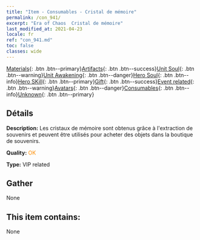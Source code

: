 ```yaml
---
title: "Item - Consumables - Cristal de mémoire"
permalink: /con_941/
excerpt: "Era of Chaos  Cristal de mémoire"
last_modified_at: 2021-04-23
locale: fr
ref: "con_941.md"
toc: false
classes: wide
---
```

 [Materials](/ItemsFR/){: .btn .btn--primary}[Artifacts](/ItemsFR/Artifacts/){: .btn .btn--success}[Unit Soul](/ItemsFR/UnitSoul/){: .btn .btn--warning}[Unit Awakening](/ItemsFR/UnitAwakening/){: .btn .btn--danger}[Hero Soul](/ItemsFR/HeroSoul/){: .btn .btn--info}[Hero SKill](/ItemsFR/HeroSkill/){: .btn .btn--primary}[Gift](/ItemsFR/Gift/){: .btn .btn--success}[Event related](/ItemsFR/Events/){: .btn .btn--warning}[Avatars](/ItemsFR/Avatars/){: .btn .btn--danger}[Consumables](/ItemsFR/Consumables/){: .btn .btn--info}[Unknown](/ItemsFR/Unknown/){: .btn .btn--primary}

## Détails
 **Description:** Les cristaux de mémoire sont obtenus grâce à l'extraction de souvenirs et peuvent être utilisés pour acheter des objets dans la boutique de souvenirs.

 **Quality:** <span style="color: #FF8C00">OK</span>

 **Type:** VIP related

## Gather

  None

## This item contains:

  None

